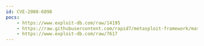 ```yaml
---
id: CVE-2008-6898
pocs:
    - https://www.exploit-db.com/raw/14195
    - https://raw.githubusercontent.com/rapid7/metasploit-framework/master/modules/exploits/windows/fileformat/sascam_get.rb
    - https://www.exploit-db.com/raw/7617
---
```

